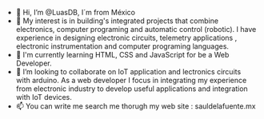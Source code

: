 - 👋 Hi, I’m @LuasDB, I´m from México 
- 👀 My interest is in building's integrated projects that combine electronics, computer programing and automatic control (robotic).
I have experience in designing electronic circuits, telemetry applications , electronic instrumentation and computer programing languages.
- 🌱 I'm currently learning HTML, CSS and JavaScript for be a Web Developer.
- 💞️ I’m looking to collaborate on IoT application and lectronics circuits with arduino. As a web developer I focus in integrating my experience from electronic industry to develop useful applications and integration with IoT devices.
- 📫 You can write me search me thorugh my web site : sauldelafuente.mx

<!---
LuasDB/LuasDB is a ✨ special ✨ repository because its `README.md` (this file) appears on your GitHub profile.
You can click the Preview link to take a look at your changes.
--->
